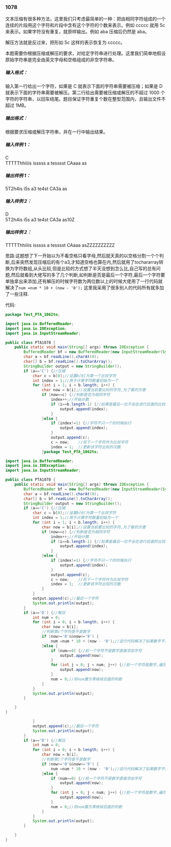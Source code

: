 ### 1078
文本压缩有很多种方法，这里我们只考虑最简单的一种：把由相同字符组成的一个连续的片段用这个字符和片段中含有这个字符的个数来表示。例如 ccccc 就用 5c 来表示。如果字符没有重复，就原样输出。例如 aba 压缩后仍然是 aba。  

解压方法就是反过来，把形如 5c 这样的表示恢复为 ccccc。  

本题需要你根据压缩或解压的要求，对给定字符串进行处理。这里我们简单地假设原始字符串是完全由英文字母和空格组成的非空字符串。  

##### 输入格式：  
输入第一行给出一个字符，如果是 C 就表示下面的字符串需要被压缩；如果是 D 就表示下面的字符串需要被解压。第二行给出需要被压缩或解压的不超过 1000 个字符的字符串，以回车结尾。题目保证字符重复个数在整型范围内，且输出文件不超过 1MB。  

##### 输出格式：  
根据要求压缩或解压字符串，并在一行中输出结果。  

##### 输入样例 1：  
C  
TTTTThhiiiis isssss a   tesssst CAaaa as  
##### 输出样例 1：  
5T2h4is i5s a3 te4st CA3a as  
##### 输入样例 2：  
D  
5T2h4is i5s a3 te4st CA3a as10Z  
##### 输出样例 2：  
TTTTThhiiiis isssss a   tesssst CAaaa asZZZZZZZZZZ  

思路:这题想了下一开始以为不看空格只看字母,然后就天真的以空格分割一个个判断,后来突然发现压缩后的有个a3,才知道空格也算在内,然后就用了tochararray转换为字符数组,从头比较,但是比较的方式想了半天没想到怎么比,自己写的总有问题,然后就看到大佬写的多了几个判断,如判断是否是最后一个字符,最后一个字符要单独拿出来添加,还有解压的时候字符数为两位数以上的时候大佬用了一行代码就解决了`num =num * 10 + (now - '0');` 这里我采用了很多别人的代码所有就多加了一些注释.  

代码:  
```java
package Test_PTA_1062to;

import java.io.BufferedReader;
import java.io.IOException;
import java.io.InputStreamReader;

public class PTA1078 {
    public static void main(String[] args) throws IOException {
        BufferedReader bf = new BufferedReader(new InputStreamReader(System.in));
        char a = bf.readLine().charAt(0);
        char[] b = bf.readLine().toCharArray();
        StringBuilder output = new StringBuilder();
        if (a=='C') {//压缩
            char c = b[0];//设置b[0]为第一个比较字符
            int index = 1;//用于计算字符数量初始为一个
            for (int i = 1; i < b.length; i++) {
                char now = b[i];//设置当前要比较的字符,为了看的方便
                if (now==c) {//判断是否为相同字符
                    index++;//开始计数
                    if (i==b.length-1) {//如果是最后一位不会在进行后面的比较并添加数字,直接跳出循环,所以需要提前将数字index加到output中
                        output.append(index);
                    }
                }else {
                    if (index!=1) {//字符不只一个的时候执行
                        output.append(index);
                    }
                    output.append(c);
                    c = now;	//将下一个字符作为比较字符
                    index = 1;	//更新该字符出现的次数
                }package Test_PTA_1062to;

import java.io.BufferedReader;
import java.io.IOException;
import java.io.InputStreamReader;

public class PTA1078 {
    public static void main(String[] args) throws IOException {
        BufferedReader bf = new BufferedReader(new InputStreamReader(System.in));
        char a = bf.readLine().charAt(0);
        char[] b = bf.readLine().toCharArray();
        StringBuilder output = new StringBuilder();
        if (a=='C') {//压缩
            char c = b[0];//设置b[0]为第一个比较字符
            int index = 1;//用于计算字符数量初始为一个
            for (int i = 1; i < b.length; i++) {
                char now = b[i];//设置当前要比较的字符,为了看的方便
                if (now==c) {//判断是否为相同字符
                    index++;//开始计数
                    if (i==b.length-1) {//如果是最后一位不会在进行后面的比较并添加数字,直接跳出循环,所以需要提前将数字index加到output中
                        output.append(index);
                    }
                }else {
                    if (index!=1) {//字符不只一个的时候执行
                        output.append(index);
                    }
                    output.append(c);
                    c = now;	//将下一个字符作为比较字符
                    index = 1;	//更新该字符出现的次数
                }
            }
            output.append(c);//最后一个字符
            System.out.println(output);
        }
        if (a=='D') {//解压
            int num = 0;
            for (int i = 0; i < b.length; i++) {
                char now = b[i];
                //判断第i个字符是不是数字
                if (now>='0'&&now<='9') {
                    num =num * 10 + (now - '0');//这行代码解决了如果数字不是一位数的问题
                }else {
                    if (num==0) {//前一个字符不是数字直接添加字符
                        output.append(now);
                    }
                    for (int j = 0; j < num; j++) {//前一个字符是数字,遍历添加num个字符
                        output.append(now);
                    }
                    num = 0;//将num置为零继续后面的判断
                }
            }
            System.out.println(output);
        }

    }
}

            }
            output.append(c);//最后一个字符
            System.out.println(output);
        }
        if (a=='D') {//解压
            int num = 0;
            for (int i = 0; i < b.length; i++) {
                char now = b[i];
                //判断第i个字符是不是数字
                if (now>='0'&&now<='9') {
                    num =num * 10 + (now - '0');//这行代码解决了如果数字不是一位数的问题
                }else {
                    if (num==0) {//前一个字符不是数字直接添加字符
                        output.append(now);
                    }
                    for (int j = 0; j < num; j++) {//前一个字符是数字,遍历添加num个字符
                        output.append(now);
                    }
                    num = 0;//将num置为零继续后面的判断
                }
            }
            System.out.println(output);
        }

    }
}
```
